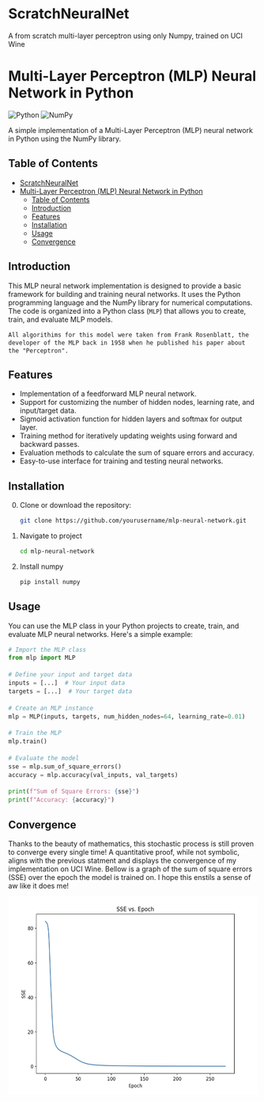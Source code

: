 # ScratchNeuralNet
A from scratch multi-layer perceptron using only Numpy, trained on UCI Wine

# Multi-Layer Perceptron (MLP) Neural Network in Python

![Python](https://img.shields.io/badge/Python-3.x-blue.svg)
![NumPy](https://img.shields.io/badge/NumPy-1.x-green.svg)

A simple implementation of a Multi-Layer Perceptron (MLP) neural network in Python using the NumPy library.

## Table of Contents

- [ScratchNeuralNet](#scratchneuralnet)
- [Multi-Layer Perceptron (MLP) Neural Network in Python](#multi-layer-perceptron-mlp-neural-network-in-python)
  - [Table of Contents](#table-of-contents)
  - [Introduction](#introduction)
  - [Features](#features)
  - [Installation](#installation)
  - [Usage](#usage)
  - [Convergence](#convergence)

## Introduction

This MLP neural network implementation is designed to provide a basic framework for building and training neural networks. It uses the Python programming language and the NumPy library for numerical computations. The code is organized into a Python class (`MLP`) that allows you to create, train, and evaluate MLP models.

    All algorithims for this model were taken from Frank Rosenblatt, the developer of the MLP back in 1958 when he published his paper about the "Perceptron".
    

## Features

- Implementation of a feedforward MLP neural network.
- Support for customizing the number of hidden nodes, learning rate, and input/target data.
- Sigmoid activation function for hidden layers and softmax for output layer.
- Training method for iteratively updating weights using forward and backward passes.
- Evaluation methods to calculate the sum of square errors and accuracy.
- Easy-to-use interface for training and testing neural networks.

## Installation

0. Clone or download the repository:

   ```bash
   git clone https://github.com/yourusername/mlp-neural-network.git
   ```
1. Navigate to project 
    ```bash
    cd mlp-neural-network
    ```
2. Install numpy 
    ```bash
    pip install numpy
    ```
    
## Usage 
You can use the MLP class in your Python projects to create, train, and evaluate MLP neural networks. Here's a simple example:

```python
# Import the MLP class
from mlp import MLP

# Define your input and target data
inputs = [...]  # Your input data
targets = [...]  # Your target data

# Create an MLP instance
mlp = MLP(inputs, targets, num_hidden_nodes=64, learning_rate=0.01)

# Train the MLP
mlp.train()

# Evaluate the model
sse = mlp.sum_of_square_errors()
accuracy = mlp.accuracy(val_inputs, val_targets)

print(f"Sum of Square Errors: {sse}")
print(f"Accuracy: {accuracy}")
```
## Convergence
Thanks to the beauty of mathematics, this stochastic process is still proven to 
converge every single time! A quantitative proof, while not symbolic, aligns with the 
previous statment and displays the convergence of my implementation on UCI Wine. Bellow 
is a graph of the sum of square errors (SSE) over the epoch the model is trained on. I 
hope this enstils a sense of aw like it does me!

<img src="https://github.com/lukeaal/ScratchNeuralNet/blob/main/media/SSE_Epoch.jpg" alt="sse over epoch" width="600" height="400">
